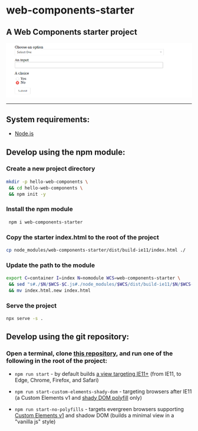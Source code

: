 web-components-starter
======

## A Web Components starter project

[![web-components-starter-screenshot](https://raw.githubusercontent.com/kherrick/web-components-starter/master/assets/web-components-starter-screenshot.png)](https://kherrick.github.io/web-components-starter/)

---

## System requirements:

  * [Node.js](https://nodejs.org/)

## Develop using the npm module:

### Create a new project directory

```bash
mkdir -p hello-web-components \
 && cd hello-web-components \
 && npm init -y
```

### Install the npm module

```bash
 npm i web-components-starter
 ```

### Copy the starter index.html to the root of the project

 ```bash
 cp node_modules/web-components-starter/dist/build-ie11/index.html ./
 ```

 ### Update the path to the module
 ```bash
export C=container I=index N=nomodule WCS=web-components-starter \
  && sed "s#./$N/$WCS-$C.js#./node_modules/$WCS/dist/build-ie11/$N/$WCS-$C.js#g" ./$I.html > $I.html.new \
  && mv index.html.new index.html
```

### Serve the project
```bash
npx serve -s .
```

## Develop using the git repository:

### Open a terminal, clone [this repository](https://github.com/kherrick/web-components-starter/), and run one of the following in the root of the project:

  * `npm run start` - by default builds [a view targeting IE11+](https://kherrick.github.io/web-components-starter/) (from IE11, to Edge, Chrome, Firefox, and Safari)

  * `npm run start-custom-elements-shady-dom` - targeting browsers after IE11 (a Custom Elements v1 and [shady DOM polyfill](https://www.polymer-project.org/blog/shadydom) only)

  * `npm run start-no-polyfills` - targets evergreen browsers supporting [Custom Elements v1](https://developers.google.com/web/fundamentals/web-components/customelements) and shadow DOM (builds a minimal view in a "vanilla js" style)
